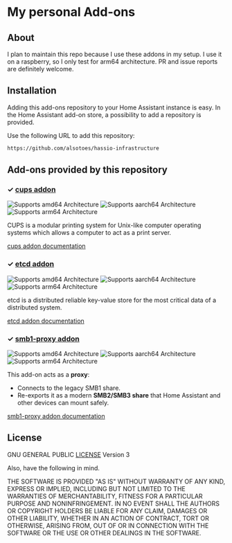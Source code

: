 # My personal Add-ons

## About

I plan to maintain this repo because I use these addons in my setup.
I use it on a raspberry, so I only test for arm64 architecture.
PR and issue reports are definitely welcome.

## Installation

Adding this add-ons repository to your Home Assistant instance is easy. In the
Home Assistant add-on store, a possibility to add a repository is provided.

Use the following URL to add this repository:

```txt
https://github.com/alsotoes/hassio-infrastructure
```

## Add-ons provided by this repository

### &#10003; [cups addon](https://github.com/alsotoes/hassio-infrastructure/blob/main/cups)

![Supports amd64 Architecture][amd64-shield] 
![Supports aarch64 Architecture][aarch64-shield] 
![Supports arm64 Architecture][arm64-shield]

CUPS is a modular printing system for Unix-like computer operating systems which allows a computer to act as a print server.

[cups addon documentation](https://github.com/alsotoes/hassio-infrastructure/blob/main/cups/README.md)

### &#10003; [etcd addon](https://github.com/alsotoes/hassio-infrastructure/blob/main/etcd)

![Supports amd64 Architecture][amd64-shield]
![Supports aarch64 Architecture][aarch64-shield]
![Supports arm64 Architecture][arm64-shield]

etcd is a distributed reliable key-value store for the most critical data of a distributed system.

[etcd addon documentation](https://github.com/alsotoes/hassio-infrastructure/blob/main/etcd/README.md)

### &#10003; [smb1-proxy addon](https://github.com/alsotoes/hassio-infrastructure/blob/main/smb1-proxy)

![Supports amd64 Architecture][amd64-shield]
![Supports aarch64 Architecture][aarch64-shield]
![Supports arm64 Architecture][arm64-shield]

This add-on acts as a **proxy**:
- Connects to the legacy SMB1 share.
- Re-exports it as a modern **SMB2/SMB3 share** that Home Assistant and other devices can mount safely.

[smb1-proxy addon documentation](https://github.com/alsotoes/hassio-infrastructure/blob/main/smb1-proxy/README.md)

## License

GNU GENERAL PUBLIC [LICENSE](LICENSE.md) Version 3

Also, have the following in mind.

THE SOFTWARE IS PROVIDED "AS IS" WITHOUT WARRANTY OF ANY KIND, EXPRESS OR
IMPLIED, INCLUDING BUT NOT LIMITED TO THE WARRANTIES OF MERCHANTABILITY,
FITNESS FOR A PARTICULAR PURPOSE AND NONINFRINGEMENT. IN NO EVENT SHALL THE
AUTHORS OR COPYRIGHT HOLDERS BE LIABLE FOR ANY CLAIM, DAMAGES OR OTHER
LIABILITY, WHETHER IN AN ACTION OF CONTRACT, TORT OR OTHERWISE, ARISING FROM,
OUT OF OR IN CONNECTION WITH THE SOFTWARE OR THE USE OR OTHER DEALINGS IN THE
SOFTWARE.

[armhf-shield]: https://img.shields.io/badge/armhf-no-red.svg
[armv7-shield]: https://img.shields.io/badge/armv7-yes-green.svg
[arm64-shield]: https://img.shields.io/badge/arm64-yes-green.svg
[aarch64-shield]: https://img.shields.io/badge/aarch64-yes-green.svg
[amd64-shield]: https://img.shields.io/badge/amd64-yes-green.svg
